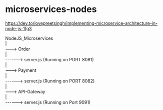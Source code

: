 # microservices-nodes
https://dev.to/lovepreetsingh/implementing-microservice-architecture-in-node-js-1fg3

NodeJS_Microservices <br>
|<br>
---> Order<br>
|<br>
------> server.js (Running on PORT 8081)<br>
|<br>
---> Payment<br>
|<br>
------> server.js (Running on PORT 8082)<br>
|<br>
---> API-Gateway<br>
|<br>
------> server.js (Running on Port 9091)<br>
